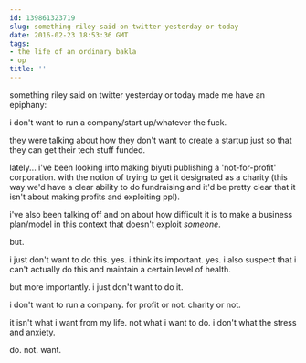 ```yaml
---
id: 139861323719
slug: something-riley-said-on-twitter-yesterday-or-today
date: 2016-02-23 18:53:36 GMT
tags:
- the life of an ordinary bakla
- op
title: ''
---
```

something riley said on twitter yesterday or today made me have an epiphany:

i don't want to run a company/start up/whatever the fuck.

they were talking about how they don't want to create a startup just so that they can get their tech stuff funded.

lately... i've been looking into making biyuti publishing a 'not-for-profit' corporation. with the notion of trying to get it designated as a charity (this way we'd have a clear ability to do fundraising and it'd be pretty clear that it isn't about making profits and exploiting ppl).

i've also been talking off and on about how difficult it is to make a business plan/model in this context that doesn't exploit *someone*.

but.

i just don't want to do this. yes. i think its important. yes. i also suspect that i can't actually do this and maintain a certain level of health.

but more importantly. i just don't want to do it.

i don't want to run a company. for profit or not. charity or not.

it isn't what i want from my life. not what i want to do. i don't what the stress and anxiety.

do. not. want.